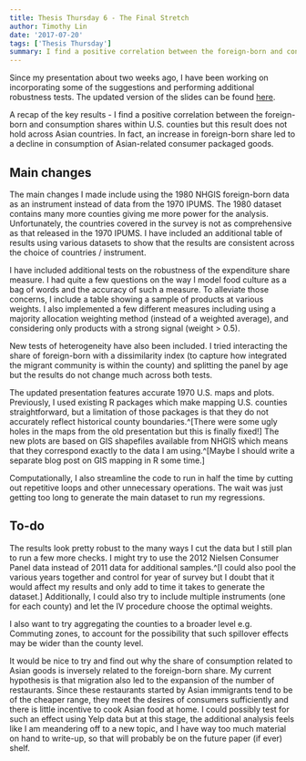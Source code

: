 ```yaml
---
title: Thesis Thursday 6 - The Final Stretch
author: Timothy Lin
date: '2017-07-20'
tags: ['Thesis Thursday']
summary: I find a positive correlation between the foreign-born and consumption shares within U.S. counties but this result does not hold across Asian countries. In fact, an increase in foreign-born share led to a decline in consumption of Asian-related consumer packaged goods
---
```


Since my presentation about two weeks ago, I have been working on incorporating some of the suggestions and performing additional robustness tests. The updated version of the slides can be found [here](/static/mig_cons_slides/index.html).

A recap of the key results - I find a positive correlation between the foreign-born and consumption shares within U.S. counties but this result does not hold across Asian countries. In fact, an increase in foreign-born share led to a decline in consumption of Asian-related consumer packaged goods.

## Main changes

The main changes I made include using the 1980 NHGIS foreign-born data as an instrument instead of data from the 1970 IPUMS. The 1980 dataset contains many more counties giving me more power for the analysis. Unfortunately, the countries covered in the survey is not as comprehensive as that released in the 1970 IPUMS. I have included an additional table of results using various datasets to show that the results are consistent across the choice of countries / instrument.

I have included additional tests on the robustness of the expenditure share measure. I had quite a few questions on the way I model food culture as a bag of words and the accuracy of such a measure. To alleviate those concerns, I include a table showing a sample of products at various weights. I also implemented a few different measures including using a majority allocation weighting method (instead of a weighted average), and considering only products with a strong signal (weight > 0.5).

New tests of heterogeneity have also been included. I tried interacting the share of foreign-born with a dissimilarity index (to capture how integrated the migrant community is within the county) and splitting the panel by age but the results do not change much across both tests.

The updated presentation features accurate 1970 U.S. maps and plots. Previously, I used existing R packages which make mapping U.S. counties straightforward, but a limitation of those packages is that they do not accurately reflect historical county boundaries.^[There were some ugly holes in the maps from the old presentation but this is finally fixed!] The new plots are based on GIS shapefiles available from NHGIS which means that they correspond exactly to the data I am using.^[Maybe I should write a separate blog post on GIS mapping in R some time.]

Computationally, I also streamline the code to run in half the time by cutting out repetitive loops and other unnecessary operations. The wait was just getting too long to generate the main dataset to run my regressions.

## To-do

The results look pretty robust to the many ways I cut the data but I still plan to run a few more checks. I might try to use the 2012 Nielsen Consumer Panel data instead of 2011 data for additional samples.^[I could also pool the various years together and control for year of survey but I doubt that it would affect my results and only add to time it takes to generate the dataset.] Additionally, I could also try to include multiple instruments (one for each county) and let the IV procedure choose the optimal weights.

I also want to try aggregating the counties to a broader level e.g. Commuting zones, to account for the possibility that such spillover effects may be wider than the county level.

It would be nice to try and find out why the share of consumption related to Asian goods is inversely related to the foreign-born share. My current hypothesis is that migration also led to the expansion of the number of restaurants. Since these restaurants started by Asian immigrants tend to be of the cheaper range, they meet the desires of consumers sufficiently and there is little incentive to cook Asian food at home. I could possibly test for such an effect using Yelp data but at this stage, the additional analysis feels like I am meandering off to a new topic, and I have way too much material on hand to write-up, so that will probably be on the future paper (if ever) shelf.
